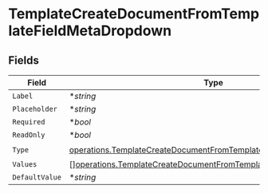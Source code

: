 # TemplateCreateDocumentFromTemplateFieldMetaDropdown


## Fields

| Field                                                                                                                                                    | Type                                                                                                                                                     | Required                                                                                                                                                 | Description                                                                                                                                              |
| -------------------------------------------------------------------------------------------------------------------------------------------------------- | -------------------------------------------------------------------------------------------------------------------------------------------------------- | -------------------------------------------------------------------------------------------------------------------------------------------------------- | -------------------------------------------------------------------------------------------------------------------------------------------------------- |
| `Label`                                                                                                                                                  | **string*                                                                                                                                                | :heavy_minus_sign:                                                                                                                                       | N/A                                                                                                                                                      |
| `Placeholder`                                                                                                                                            | **string*                                                                                                                                                | :heavy_minus_sign:                                                                                                                                       | N/A                                                                                                                                                      |
| `Required`                                                                                                                                               | **bool*                                                                                                                                                  | :heavy_minus_sign:                                                                                                                                       | N/A                                                                                                                                                      |
| `ReadOnly`                                                                                                                                               | **bool*                                                                                                                                                  | :heavy_minus_sign:                                                                                                                                       | N/A                                                                                                                                                      |
| `Type`                                                                                                                                                   | [operations.TemplateCreateDocumentFromTemplateFieldMetaTypeDropdown](../../models/operations/templatecreatedocumentfromtemplatefieldmetatypedropdown.md) | :heavy_check_mark:                                                                                                                                       | N/A                                                                                                                                                      |
| `Values`                                                                                                                                                 | [][operations.TemplateCreateDocumentFromTemplateValue3](../../models/operations/templatecreatedocumentfromtemplatevalue3.md)                             | :heavy_minus_sign:                                                                                                                                       | N/A                                                                                                                                                      |
| `DefaultValue`                                                                                                                                           | **string*                                                                                                                                                | :heavy_minus_sign:                                                                                                                                       | N/A                                                                                                                                                      |